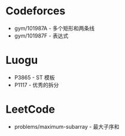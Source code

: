 # Codeforces

* gym/101987A - 多个矩形和两条线
* gym/101987F - 表达式

# Luogu

* P3865 - ST 模板
* P1117 - 优秀的拆分

# LeetCode

* problems/maximum-subarray - 最大子序和
